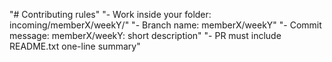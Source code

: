 "# Contributing rules" 
"- Work inside your folder: incoming/memberX/weekY/" 
"- Branch name: memberX/weekY" 
"- Commit message: memberX/weekY: short description" 
"- PR must include README.txt one-line summary" 
